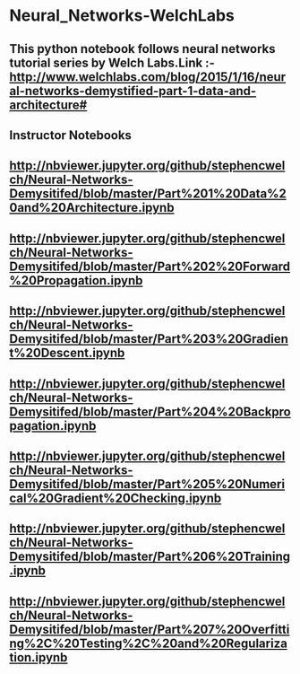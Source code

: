 # Neural_Networks-WelchLabs
This python notebook follows neural networks tutorial series by Welch Labs.Link :- http://www.welchlabs.com/blog/2015/1/16/neural-networks-demystified-part-1-data-and-architecture# 
---------------------------------------------------
<b>Instructor Notebooks<b>
---------------------------------------------------
http://nbviewer.jupyter.org/github/stephencwelch/Neural-Networks-Demysitifed/blob/master/Part%201%20Data%20and%20Architecture.ipynb
---------------------------------------------------
http://nbviewer.jupyter.org/github/stephencwelch/Neural-Networks-Demysitifed/blob/master/Part%202%20Forward%20Propagation.ipynb
---------------------------------------------------
http://nbviewer.jupyter.org/github/stephencwelch/Neural-Networks-Demysitifed/blob/master/Part%203%20Gradient%20Descent.ipynb
---------------------------------------------------
http://nbviewer.jupyter.org/github/stephencwelch/Neural-Networks-Demysitifed/blob/master/Part%204%20Backpropagation.ipynb
---------------------------------------------------
http://nbviewer.jupyter.org/github/stephencwelch/Neural-Networks-Demysitifed/blob/master/Part%205%20Numerical%20Gradient%20Checking.ipynb
---------------------------------------------------
http://nbviewer.jupyter.org/github/stephencwelch/Neural-Networks-Demysitifed/blob/master/Part%206%20Training.ipynb
---------------------------------------------------
http://nbviewer.jupyter.org/github/stephencwelch/Neural-Networks-Demysitifed/blob/master/Part%207%20Overfitting%2C%20Testing%2C%20and%20Regularization.ipynb
---------------------------------------------------

